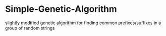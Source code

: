 # Simple-Genetic-Algorithm
slightly modified genetic algorithm for finding common prefixes/suffixes in a group of random strings
